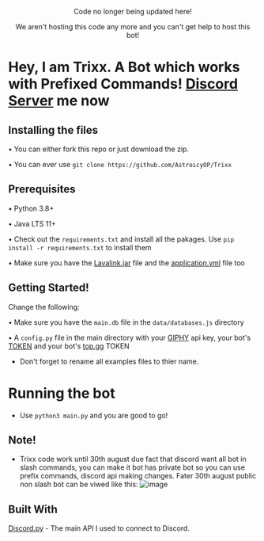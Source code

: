<p align='center'>Code no longer being updated here!<p>

<p align='center'>We aren't hosting this code any more and you can't get help to host this bot!<p>

# Hey, I am Trixx. A Bot which works with Prefixed Commands! [Discord Server](https://discord.gg/F2JGrrsag2) me now



## Installing the files

• You can either fork this repo or just download the zip.

• You can ever use `git clone https://github.com/AstroicyOP/Trixx` 

## Prerequisites

• Python 3.8+

• Java LTS 11+

• Check out the `requirements.txt` and install all the pakages. Use `pip install -r requirements.txt` to install them

• Make sure you have the [Lavalink.jar](https://github.com/freyacodes/Lavalink/releases) file and the [application.yml](https://github.com/freyacodes/Lavalink/blob/master/LavalinkServer/application.yml.example) file too

## Getting Started!

Change the following:

• Make sure you have the `main.db` file in the `data/databases.js` directory

• A `config.py` file in the main directory with your [GIPHY](https://developers.giphy.com/) api key, your bot's [TOKEN](https://discord.com/developers/applications) and your bot's [top.gg](https:/top.gg) TOKEN 

* Don't forget to rename all examples files to thier name.

# Running the bot

* Use `python3 main.py` and you are good to go!

## Note!

* Trixx code work until 30th august due fact that discord want all bot in slash commands, you can make it bot has private bot so you can use prefix commands, discord api making changes. Fater 30th august public non slash bot can be viwed like this: ![image](https://user-images.githubusercontent.com/109760180/183305594-81c73c3e-ae66-4594-b4fc-30ace0a230c7.png)


## Built With

[Discord.py]([https://github.com/Pycord-Development/pycord](https://github.com/Rapptz/discord.py)) - The main API I used to connect to Discord.
